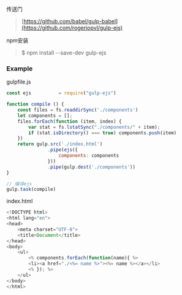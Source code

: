 传送门

> [https://github.com/babel/gulp-babel](https://github.com/rogeriopvl/gulp-ejs)

npm安装

> $ npm install --save-dev gulp-ejs

### Example

gulpfile.js

```js
const ejs          = require("gulp-ejs")

function compile () {
    const files = fs.readdirSync('./components')
    let components = [];
    files.forEach(function (item, index) {
        var stat = fs.lstatSync("./components/" + item);
        if (stat.isDirectory() === true) components.push(item)
    })
    return gulp.src('./index.html')
               .pipe(ejs({
                   components: components
               }))
               .pipe(gulp.dest('./components'))
}

// 编译ejs
gulp.task(compile)
```

index.html

```js
<!DOCTYPE html>
<html lang="en">
<head>
    <meta charset="UTF-8">
    <title>Document</title>
</head>
<body>
    <ul>
        <% components.forEach(function(name){ %>
        <li><a href="./<%= name %>"><%= name %></a></li>
        <% }); %>
    </ul>
</body>
</html>
```



